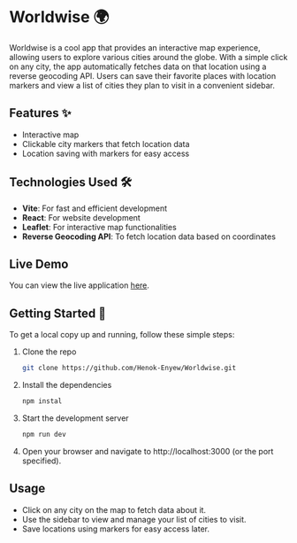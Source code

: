 # Worldwise 🌍

Worldwise is a cool app that provides an interactive map experience, allowing users to explore various cities around the globe. With a simple click on any city, the app automatically fetches data on that location using a reverse geocoding API. Users can save their favorite places with location markers and view a list of cities they plan to visit in a convenient sidebar.

## Features ✨

- Interactive map
- Clickable city markers that fetch location data
- Location saving with markers for easy access

## Technologies Used 🛠️

- **Vite**: For fast and efficient development
- **React**: For website development
- **Leaflet**: For interactive map functionalities
- **Reverse Geocoding API**: To fetch location data based on coordinates

## Live Demo

You can view the live application [here](your-netlify-link-here).

## Getting Started 🚀

To get a local copy up and running, follow these simple steps:

1. Clone the repo
   ```bash
   git clone https://github.com/Henok-Enyew/Worldwise.git
   ```
2. Install the dependencies
   ```bash
   npm instal
   ```
3. Start the development server
   ```bash
   npm run dev
   ```
4. Open your browser and navigate to http://localhost:3000 (or the port specified).

## Usage

- Click on any city on the map to fetch data about it.
- Use the sidebar to view and manage your list of cities to visit.
- Save locations using markers for easy access later.
